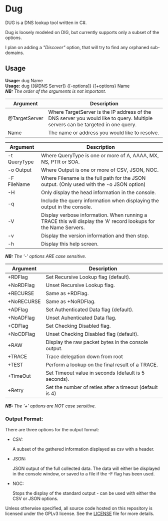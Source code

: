 # Dug
DUG is a DNS lookup tool written in C#.  

Dug is loosely modeled on DIG, but currently supports only a subset of the options.

I plan on adding a *"Discover"* option, that will try to find any orphaned sub-domains.

## Usage
**Usage:** dug Name  
**Usage:** dug {[@DNS Server]} {[-options]} {[+options} Name  
***NB:** The order of the arguments is not important.*

|  Argument  | Description |
| ---------- | --- |
| @TargetServer | Where TargetServer is the IP address of the DNS server you would like to query. Multiple servers can be targeted in one query. |
| Name | The name or address you would like to resolve. |

|  Argument  | Description |
| ---------- | --- |
| -t QueryType | Where QueryType is one or more of A, AAAA, MX, NS, PTR or SOA. |
|-o Output | Where Output is one or more of CSV, JSON, NOC. |
|-F FileName |        Where Filename is the full path for the JSON output. (Only used with the -o JSON option) |
|-H | Only display the head information in the console. |
|-q | Include the query information when displaying the output in the console. |
|-V | Display verbose information.  When running a TRACE this will display the 'A' record lookups for the Name Servers. |
|-v |  Display the version information and then stop. |
|-h |  Display this help screen. |

***NB:** The '-' options ARE case sensitive.*

|  Argument  | Description |
| ---------- | --- |
|+RDFlag |Set Recursive Lookup flag (default). |
|+NoRDFlag | Unset Recursive Lookup flag.|
|+RECURSE | Same as +RDFlag. |
|+NoRECURSE | Same as +NoRDFlag. |
|+ADFlag | Set Authenticated Data flag (default). |
|+NoADFlag | Unset Auhenticated Data flag. |
|+CDFlag | Set Checking Disabled flag. |
|+NoCDFlag | Unset Checking Disabled flag (default). |
|+RAW | Display the raw packet bytes in the console output. |
|+TRACE | Trace delegation down from root |
|+TEST |  Perform a lookup on the final result of a TRACE. |
|+TimeOut | Set Timeout value in seconds (default is 5 seconds). |
|+Retry | Set the number of reties after a timeout (default is 4) |

***NB:** The '+' options are NOT case sensitive.*

### Output Format:
There are three options for the output format:
* CSV:

    A subset of the gathered information displayed as csv with a header.
* JSON:

    JSON output of the full collected data. The data will either be displayed in the console window, or saved to a file if the -F flag has been used.
* NOC:

    Stops the display of the standard output - can be used with either the CSV or JSON options.


Unless otherwise specified, all source code hosted on this repository is licensed under the GPLv3 license. See the [LICENSE](https://github.com/wiffair/Dug?tab=GPL-3.0-1-ov-file#readme) file for more details.
